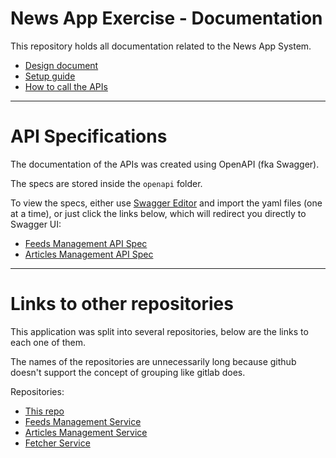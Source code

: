 # News App Exercise - Documentation

This repository holds all documentation related to the News App System.

- [Design document](SYSTEM_DESIGN.md)
- [Setup guide](SETUP_GUIDE.md)
- [How to call the APIs](USAGE.md)

---

# API Specifications

The documentation of the APIs was created using OpenAPI (fka Swagger).

The specs are stored inside the `openapi` folder.

To view the specs, either use [Swagger Editor](https://editor.swagger.io/) and import the yaml files (one at a time), or just click the links below, which will redirect you directly to Swagger UI:

- [Feeds Management API Spec](https://petstore.swagger.io/?url=https://raw.githubusercontent.com/gustavooferreira/news-app-docs/master/openapi/feeds_mgmt_api_spec.yaml)
- [Articles Management API Spec](https://petstore.swagger.io/?url=https://raw.githubusercontent.com/gustavooferreira/news-app-docs/master/openapi/articles_mgmt_api_spec.yaml)

---

# Links to other repositories

This application was split into several repositories, below are the links to each one of them.

The names of the repositories are unnecessarily long because github doesn't support the concept of grouping like gitlab does.

Repositories:

- [This repo](https://github.com/gustavooferreira/news-app-docs)
- [Feeds Management Service](https://github.com/gustavooferreira/news-app-feeds-mgmt-service)
- [Articles Management Service](https://github.com/gustavooferreira/news-app-articles-mgmt-service)
- [Fetcher Service](https://github.com/gustavooferreira/news-app-fetcher-service)

